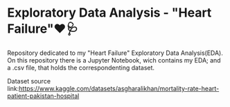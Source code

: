 # Exploratory Data Analysis - "Heart Failure"❤🩺

Repository dedicated to my "Heart Failure" Exploratory Data Analysis(EDA). On this repository there is a Jupyter Notebook, wich contains my EDA; and a .csv file, that holds the correspondenting dataset.

Dataset source link:https://www.kaggle.com/datasets/asgharalikhan/mortality-rate-heart-patient-pakistan-hospital
